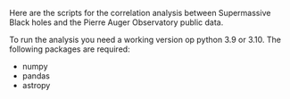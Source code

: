 Here are the scripts for the correlation analysis between Supermassive Black holes and the Pierre Auger Observatory public data.

To run the analysis you need a working version op python 3.9 or 3.10.
The following packages are required:
- numpy
- pandas
- astropy
